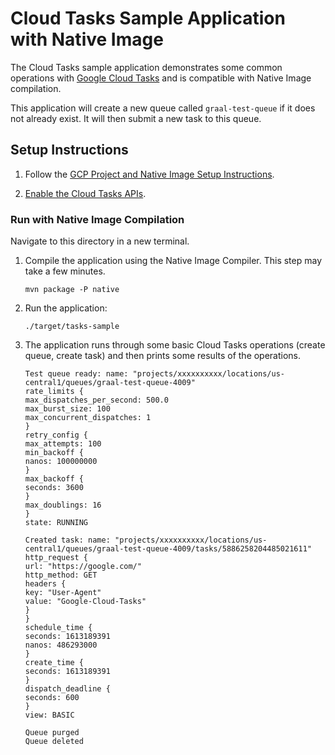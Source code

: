 # Cloud Tasks Sample Application with Native Image

The Cloud Tasks sample application demonstrates some common operations with [Google Cloud Tasks](https://cloud.google.com/tasks) and is compatible with Native Image compilation.

This application will create a new queue called `graal-test-queue` if it does not already exist.
It will then submit a new task to this queue.

## Setup Instructions

1. Follow the [GCP Project and Native Image Setup Instructions](../../README.md).

2. [Enable the Cloud Tasks APIs](https://console.cloud.google.com/apis/api/cloudtasks.googleapis.com).

### Run with Native Image Compilation

Navigate to this directory in a new terminal.

1. Compile the application using the Native Image Compiler. This step may take a few minutes.

    ```
    mvn package -P native
    ```
    
2. Run the application:

    ```
    ./target/tasks-sample
    ```

3. The application runs through some basic Cloud Tasks operations (create queue, create task) and then prints some results of the operations.

    ```
   Test queue ready: name: "projects/xxxxxxxxxx/locations/us-central1/queues/graal-test-queue-4009"
   rate_limits {
   max_dispatches_per_second: 500.0
   max_burst_size: 100
   max_concurrent_dispatches: 1
   }
   retry_config {
   max_attempts: 100
   min_backoff {
   nanos: 100000000
   }
   max_backoff {
   seconds: 3600
   }
   max_doublings: 16
   }
   state: RUNNING
   
   Created task: name: "projects/xxxxxxxxxx/locations/us-central1/queues/graal-test-queue-4009/tasks/5886258204485021611"
   http_request {
   url: "https://google.com/"
   http_method: GET
   headers {
   key: "User-Agent"
   value: "Google-Cloud-Tasks"
   }
   }
   schedule_time {
   seconds: 1613189391
   nanos: 486293000
   }
   create_time {
   seconds: 1613189391
   }
   dispatch_deadline {
   seconds: 600
   }
   view: BASIC
   
   Queue purged
   Queue deleted
    ```
